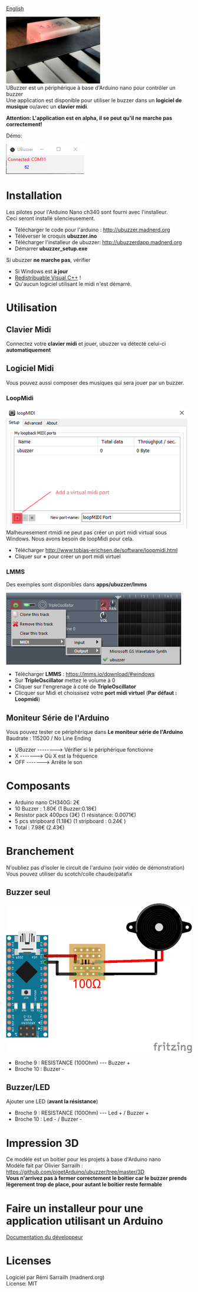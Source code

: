 [English](https://github.com/pigetArduino/ubuzzer/)

![Photo UBuzzer](https://github.com/pigetArduino/ubuzzer/raw/master/doc/ubuzzer_photo.jpg)   
UBuzzer est un périphérique à base d'Arduino nano pour contrôler un buzzer   
Une application est disponible pour utiliser le buzzer dans un **logiciel de musique** ou/avec un **clavier midi**.

**Attention: L'application est en alpha, il se peut qu'il ne marche pas correctement!**      

Démo: 

![UBuzzer App](https://github.com/pigetArduino/ubuzzer/raw/master/doc/ubuzzer_app.png)   

# Installation
Les pilotes pour l'Arduino Nano ch340 sont fourni avec l'installeur.    
Ceci seront installé silencieusement.

* Télécharger le code pour l'arduino : http://ubuzzer.madnerd.org
* Téléverser le croquis **ubuzzer.ino**
* Télécharger l'installeur de ubuzzer: http://ubuzzerdapp.madnerd.org  
* Démarrer **ubuzzer_setup.exe**  

Si ubuzzer **ne marche pas**, vérifier 
* Si Windows est **à jour**
* [Redistribuable Visual C++](https://www.microsoft.com/fr-fr/download/details.aspx?id=48145) !
* Qu'aucun logiciel utilisant le midi n'est démarré.

# Utilisation
## Clavier Midi
Connectez votre **clavier midi** et jouer, ubuzzer va détecté celui-ci **automatiquement**

## Logiciel Midi
Vous pouvez aussi composer des musiques qui sera jouer par un buzzer.    
### LoopMidi
![LoopMidi Ajouter un port Midi](https://github.com/pigetArduino/ubuzzer/raw/master/doc/loopMidi.png)     
Malheuresement rtmidi ne peut pas créer un port midi virtual sous Windows.
Nous avons besoin de loopMidi pour cela.    
* Télécharger http://www.tobias-erichsen.de/software/loopmidi.html   
* Cliquer sur **+** pour créer un port midi virtuel

### LMMS
Des exemples sont disponibles dans **apps/ubuzzer/lmms**

![Ubuzzer dans LMMS](https://github.com/pigetArduino/ubuzzer/raw/master/doc/ubuzzer_lmms.png)
* Télécharger **LMMS** : https://lmms.io/download/#windows
* Sur **TripleOscillator** mettez le volume à 0
* Cliquer sur l'engrenage à coté de **TripleOscillator**
* Clicquer sur Midi et choissisez votre **port midi virtuel** (**Par défaut : Loopmidi**)

## Moniteur Série de l'Arduino
Vous pouvez tester ce périphérique dans **Le moniteur série de l'Arduino**    
Baudrate : 115200 / No Line Ending     

* UBuzzer --------> Vérifier si le périphérique fonctionne 
* X -------> Où X est la fréquence
* OFF -------> Arrête le son    

# Composants
* Arduino nano CH340G: 2€    
* 10 Buzzer : 1.80€  (1 Buzzer:0.18€)  
* Resistor pack 400pcs (3€) (1 résistance: 0.0071€) 
* 5 pcs stripboard (1.18€) (1 stripboard : 0.24€ )  
* Total : 7.98€ (2.43€)   

# Branchement
N'oubliez pas d'isoler le circuit de l'arduino (voir vidéo de démonstration)    
Vous pouvez utiliser du scotch/colle chaude/patafix     
## Buzzer seul
![Branchement UBuzzer](https://github.com/pigetArduino/ubuzzer/raw/master/doc/ubuzzer_wiring.png)   
* Broche 9 : RESISTANCE (100Ohm) --- Buzzer +   
* Broche 10 : Buzzer -    

## Buzzer/LED
Ajouter une LED (**avant la résistance**)
* Broche 9 : RESISTANCE (100Ohm) --- Led + / Buzzer +   
* Broche 10 : Led - / Buzzer -    

# Impression 3D
Ce modèle est un boitier pour les projets à base d'Arduino nano    
Modèle fait par Olivier Sarrailh : https://github.com/pigetArduino/ubuzzer/tree/master/3D    
**Vous n'arrivez pas à fermer correctement le boitier car le buzzer prends lègerement trop de place, pour autant le boitier reste fermable**

# Faire un installeur pour une application utilisant un Arduino
[Documentation du développeur](https://github.com/pigetArduino/ubuzzer/blob/master/dev.readme.fr.md)

# Licenses
Logiciel par Rémi Sarrailh (madnerd.org)   
License: MIT
